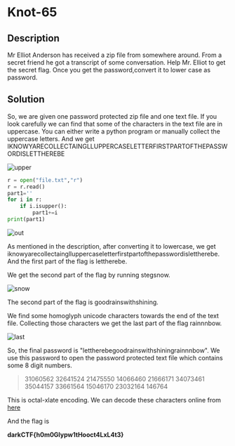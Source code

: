 # Knot-65

## Description

Mr Elliot Anderson has received a zip file from somewhere around. From a secret friend he got a transcript of some conversation. Help Mr. Elliot to get the secret flag. Once you get the password,convert it to lower case as password.

## Solution

So, we are given one password protected zip file and one text file. If you look carefully we can find that some of the characters in the text file are in uppercase. You can either write a python program or manually collect the uppercase letters. And we get IKNOWYARECOLLECTAINGLLUPPERCASELETTERFIRSTPARTOFTHEPASSWORDISLETTHEREBE

![upper](https://raw.githubusercontent.com/Team-Shakti/CTF-Write-ups/master/docs/forensics/DarkCTF/Asset/1.png)

``` python
r = open("file.txt","r")
r = r.read()
part1=''
for i in r:
	if i.isupper():
		part1+=i
print(part1) 
```
![out](https://raw.githubusercontent.com/Team-Shakti/CTF-Write-ups/master/docs/forensics/DarkCTF/Asset/2.png)

As mentioned in the description, after converting it to lowercase, we get iknowyarecollectainglluppercaseletterfirstpartofthepasswordislettherebe. And the first part of the flag is lettherebe.

We get the second part of the flag by running stegsnow. 

![snow](https://raw.githubusercontent.com/Team-Shakti/CTF-Write-ups/master/docs/forensics/DarkCTF/Asset/3.png)

The second part of the flag is goodrainswithshining.

We find some homoglyph unicode characters towards the end of the text file. Collecting those characters we get the last part of the flag rainnnbow. 

![last](https://raw.githubusercontent.com/Team-Shakti/CTF-Write-ups/master/docs/forensics/DarkCTF/Asset/4.png)

So, the final password is "lettherebegoodrainswithshiningrainnnbow". We use this password to open the password protected text file which contains some 8 digit numbers.

> 31060562 32641524 21475550 14066460 21666171 34073461 35044157 33661564 15046170 23032164 146764

This is octal-xlate encoding. We can decode these characters online from [here](https://www.paulschou.com/tools/xlate/)

And the flag is 

**darkCTF{h0m0Glypw1tHooct4LxL4t3}**



